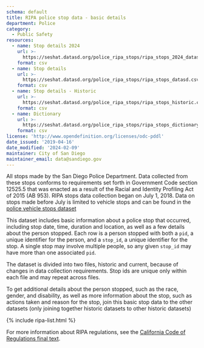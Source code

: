 ```yaml
---
schema: default
title: RIPA police stop data - basic details
department: Police
category:
  - Public Safety
resources:
  - name: Stop details 2024
    url: >-
      https://seshat.datasd.org/police_ripa_stops/ripa_stops_2024_datasd.csv
    format: csv
  - name: Stop details
    url: >-
      https://seshat.datasd.org/police_ripa_stops/ripa_stops_datasd.csv
    format: csv
  - name: Stop details - Historic
    url: >-
      https://seshat.datasd.org/police_ripa_stops/ripa_stops_historic.csv
    format: csv
  - name: Dictionary
    url: >-
      https://seshat.datasd.org/police_ripa_stops/ripa_stops_dictionary_datasd.csv
    format: csv
license: 'http://www.opendefinition.org/licenses/odc-pddl'
date_issued: '2019-04-16'
date_modified: '2024-02-09'
maintainer: City of San Diego
maintainer_email: data@sandiego.gov
---
```

All stops made by the San Diego Police Department. Data collected from these stops conforms to requirements set forth in Government Code section 12525.5 that was enacted as a result of the Racial and Identity Profiling Act of 2015 (AB 953). RIPA stops data collection began on July 1, 2018. Data on stops made before July is limited to vehicle stops and can be found in the [police vehicle stops dataset](/datasets/police-vehicle-stops/)

<!--more-->

This dataset includes basic information about a police stop that occurred, including stop date, time, duration and location, as well as a few details about the person stopped. Each row is a person stopped with both a `pid`, a unique identifier for the person, and a `stop_id`, a unique identifier for the stop. A single stop may involve multiple people, so any given `stop_id` may have more than one associated `pid`.

The dataset is divided into two files, historic and current, because of changes in data collection requirements. Stop ids are unique only within each file and may repeat across files.

To get additional details about the person stopped, such as the race, gender, and disability, as well as more information about the stop, such as actions taken and reason for the stop, join this basic stop data to the other datasets (only joining together historic datasets to other historic datasets)

{% include ripa-list.html %}

For more information about RIPA regulations, see the [California Code of Regulations final text](https://oag.ca.gov/sites/all/files/agweb/pdfs/ripa/stop-data-reg-final-text-110717.pdf?).